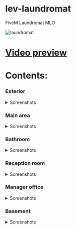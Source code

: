 # lev-laundromat
FiveM Laundromat MLO

![laundromat](https://github.com/user-attachments/assets/8fd38d91-d409-4cdf-aa64-87f582a157ee)

# [Video preview](https://youtu.be/0Zdj6wwoxuA)


# Contents:

### Exterior

<details><summary>Screenshots</summary>

<img src="https://i.imgur.com/g5PbV8O.png" alt="Alt Text" width="1000" height="500">

</details>

### Main area

<details><summary>Screenshots</summary>

<img src="https://i.imgur.com/G22yj69.png" alt="Alt Text" width="1000" height="500">
<img src="https://i.imgur.com/8HA0QPO.png" alt="Alt Text" width="1000" height="500">
<img src="https://i.imgur.com/g9r48Xm.png" alt="Alt Text" width="1000" height="500">
<img src="https://i.imgur.com/acH87ll.png" alt="Alt Text" width="1000" height="500">
<img src="https://i.imgur.com/bsHXRCb.png" alt="Alt Text" width="1000" height="500">

</details>

### Bathroom

<details><summary>Screenshots</summary>

<img src="https://i.imgur.com/6MQJoFE.png" alt="Alt Text" width="1000" height="500">
<img src="https://i.imgur.com/qoIGBXV.png" alt="Alt Text" width="1000" height="500">
<img src="https://i.imgur.com/spUognk.png" alt="Alt Text" width="1000" height="500">

</details>

### Reception room

<details><summary>Screenshots</summary>

<img src="https://i.imgur.com/sc2t1UW.png" alt="Alt Text" width="1000" height="500">
<img src="https://i.imgur.com/UmVo9Au.png" alt="Alt Text" width="1000" height="500">
<img src="https://i.imgur.com/F7yGjFC.png" alt="Alt Text" width="1000" height="500">

</details>

### Manager office

<details><summary>Screenshots</summary>

<img src="https://i.imgur.com/ByLN9fv.png" alt="Alt Text" width="1000" height="500">
<img src="https://i.imgur.com/X0fHKPa.png" alt="Alt Text" width="1000" height="500">
<img src="https://i.imgur.com/kRLMNv0.png" alt="Alt Text" width="1000" height="500">

</details>

### Basement

<details><summary>Screenshots</summary>

<img src="https://i.imgur.com/VfdcRDA.png" alt="Alt Text" width="1000" height="500">
<img src="https://i.imgur.com/IbReGkm.png" alt="Alt Text" width="1000" height="500">
<img src="https://i.imgur.com/o7MbKXw.png" alt="Alt Text" width="1000" height="500">
<img src="https://i.imgur.com/XbzcgaJ.png" alt="Alt Text" width="1000" height="500">
<img src="https://i.imgur.com/3KxSdON.png" alt="Alt Text" width="1000" height="500">

</details>

